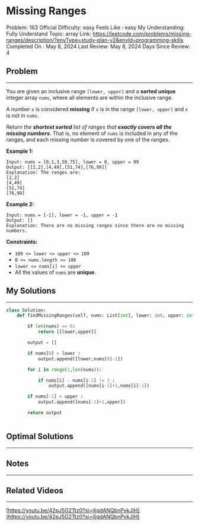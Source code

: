 # Missing Ranges

Problem: 163
Official Difficulty: easy
Feels Like : easy
My Understanding: Fully Understand
Topic: array
Link: https://leetcode.com/problems/missing-ranges/description/?envType=study-plan-v2&envId=programming-skills
Completed On : May 8, 2024
Last Review: May 8, 2024
Days Since Review: 4

## Problem

---

You are given an inclusive range `[lower, upper]` and a **sorted unique** integer array `nums`, where all elements are within the inclusive range.

A number `x` is considered **missing** if `x` is in the range `[lower, upper]` and `x` is not in `nums`.

Return *the **shortest sorted** list of ranges that **exactly covers all the missing numbers***. That is, no element of `nums` is included in any of the ranges, and each missing number is covered by one of the ranges.

**Example 1:**

```
Input: nums = [0,1,3,50,75], lower = 0, upper = 99
Output: [[2,2],[4,49],[51,74],[76,99]]
Explanation: The ranges are:
[2,2]
[4,49]
[51,74]
[76,99]
```

**Example 2:**

```
Input: nums = [-1], lower = -1, upper = -1
Output: []
Explanation: There are no missing ranges since there are no missing numbers.
```

**Constraints:**

- `109 <= lower <= upper <= 109`
- `0 <= nums.length <= 100`
- `lower <= nums[i] <= upper`
- All the values of `nums` are **unique**.

## My Solutions

---

```python
class Solution:
    def findMissingRanges(self, nums: List[int], lower: int, upper: int) -> List[List[int]]:

        if len(nums) == 0:
            return [[lower,upper]]

        output = []

        if nums[0] > lower :
            output.append([lower,nums[0]-1])

        for i in range(1,len(nums)):

            if nums[i] - nums[i-1] != 1 :
                output.append([nums[i-1]+1,nums[i]-1])

        if nums[-1] < upper :
            output.append([nums[-1]+1,upper])

        return output
```

```python

```

## Optimal Solutions

---

## Notes

---

 

## Related Videos

---

[https://youtu.be/42pJ5G2Ttz0?si=jIjqdANQbnPvkJIH](https://youtu.be/42pJ5G2Ttz0?si=jIjqdANQbnPvkJIH)